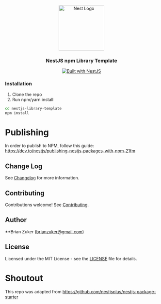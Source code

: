 <h1 align="center"></h1>

<div align="center">
  <a href="http://nestjs.com/" target="_blank">
    <img src="https://nestjs.com/img/logo_text.svg" width="150" alt="Nest Logo" />
  </a>
</div>

<h3 align="center">NestJS npm Library Template</h3>

<div align="center">
  <a href="https://nestjs.com" target="_blank">
    <img src="https://img.shields.io/badge/built%20with-NestJs-red.svg" alt="Built with NestJS">
  </a>
</div>

### Installation

1. Clone the repo
2. Run npm/yarn install

```bash
cd nestjs-library-template
npm install
```

# Publishing

In order to publish to NPM, follow this guide: https://dev.to/nestjs/publishing-nestjs-packages-with-npm-21fm

## Change Log

See [Changelog](CHANGELOG.md) for more information.

## Contributing

Contributions welcome! See [Contributing](CONTRIBUTING.md).

## Author

\*\*Brian Zuker (brianzuker@gmail.com)

## License

Licensed under the MIT License - see the [LICENSE](LICENSE) file for details.

# Shoutout
This repo was adapted from https://github.com/nestjsplus/nestjs-package-starter